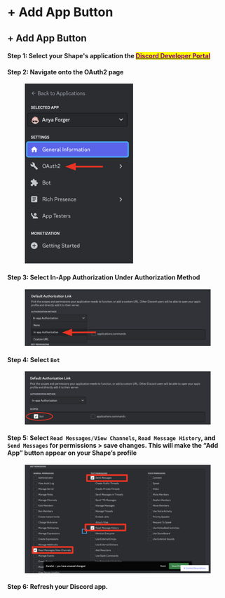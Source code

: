 # + Add App Button

## + Add App Button

#### Step 1: Select your Shape's application the [<mark style="color:purple;">Discord Developer Portal</mark>](https://discord.com/developers)&#x20;

#### Step 2: Navigate onto the OAuth2 page

<figure><img src="../../.gitbook/assets/Screenshot 2023-12-01 at 12.55.03 PM.png" alt="" width="247"><figcaption></figcaption></figure>

#### Step 3: Select In-App Authorization Under Authorization Method

<figure><img src="../../.gitbook/assets/Screenshot 2023-12-02 at 3.25.03 PM.png" alt=""><figcaption></figcaption></figure>

#### Step 4: Select `Bot`

<figure><img src="../../.gitbook/assets/Screenshot 2023-12-02 at 3.27.08 PM.png" alt=""><figcaption></figcaption></figure>

#### Step 5: Select **`Read Messages`**`/`**`View Channels`**, **`Read Message History`**, and **`Send Messages`** for permissions > save changes. This will make the “Add App” button appear on your Shape’s profile

<figure><img src="../../.gitbook/assets/image (16).png" alt=""><figcaption></figcaption></figure>

#### Step 6: Refresh your Discord app.&#x20;

